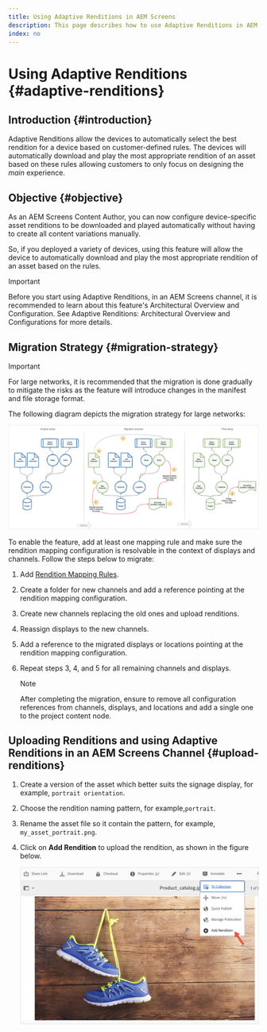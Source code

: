 ```yaml
---
title: Using Adaptive Renditions in AEM Screens
description: This page describes how to use Adaptive Renditions in AEM Screens.
index: no
---
```

# Using Adaptive Renditions {#adaptive-renditions}

## Introduction {#introduction}

Adaptive Renditions allow the devices to automatically select the best rendition for a device based on customer-defined rules. The devices will automatically download and play the most appropriate rendition of an asset based on these rules allowing customers to only focus on designing the *main* experience.

## Objective {#objective}

As an AEM Screens Content Author, you can now configure device-specific asset renditions to be downloaded and played automatically without having to create all content variations manually.

So, if you deployed a variety of devices, using this feature will allow the device to automatically download and play the most appropriate rendition of an asset based on the rules.

>[!IMPORTANT]
>Before you start using Adaptive Renditions, in an AEM Screens channel, it is recommended to learn about this feature's Architectural Overview and Configuration. See Adaptive Renditions: Architectural Overview and Configurations for more details.

## Migration Strategy {#migration-strategy}

>[!IMPORTANT]
>For large networks, it is recommended that the migration is done gradually to mitigate the risks as the feature will introduce changes in the manifest and file storage format. 

The following diagram depicts the migration strategy for large networks:

![image](/help/user-guide/assets/adaptive-renditions/migration-strategy1.png)

To enable the feature, add at least one mapping rule and make sure the rendition mapping configuration is resolvable in the context of displays and channels. Follow the steps below to migrate:

1. Add [Rendition Mapping Rules](/help/user-guide/adaptive-renditions.md).
1. Create a folder for new channels and add a reference pointing at the rendition mapping configuration.
1. Create new channels replacing the old ones and upload renditions.
1. Reassign displays to the new channels.
1. Add a reference to the migrated displays or locations pointing at the rendition mapping configuration.
1. Repeat steps 3, 4, and 5 for all remaining channels and displays.

   >[!NOTE]
   >After completing the migration, ensure to remove all configuration references from channels, displays, and locations and add a single one to the project content node.


## Uploading Renditions and using Adaptive Renditions in an AEM Screens Channel {#upload-renditions}

1. Create a version of the asset which better suits the signage display, for example, `portrait orientation`.

1. Choose the rendition naming pattern, for example,`portrait`.

1. Rename the asset file so it contain the pattern, for example, `my_asset_portrait.png`.

1. Click on **Add Rendition** to upload the rendition, as shown in the figure below.

   ![image](/help/user-guide/assets/adaptive-renditions/add-rendition.png)